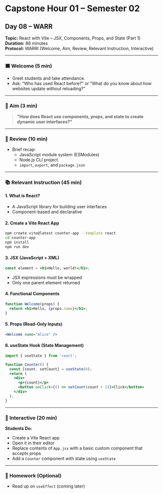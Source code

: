 # Capstone Hour 01 – Semester 02
## Day 08 – WARR
**Topic:** React with Vite – JSX, Components, Props, and State (Part 1)  
**Duration:** 86 minutes  
**Protocol:** WARRI (Welcome, Aim, Review, Relevant Instruction, Interactive)

---

### 🟩 Welcome (5 min)
- Greet students and take attendance.
- Ask: “Who has used React before?” or “What do you know about how websites update without reloading?”

---

### 🎯 Aim (3 min)
> **"How does React use components, props, and state to create dynamic user interfaces?"**

---

### 🔁 Review (10 min)
- Brief recap:
  - JavaScript module system (ESModules)
  - Node.js CLI project
  - `import`, `export`, and `package.json`

---

### 📚 Relevant Instruction (45 min)

#### 1. What is React?
- A JavaScript library for building user interfaces
- Component-based and declarative

#### 2. Create a Vite React App
```bash
npm create vite@latest counter-app --template react
cd counter-app
npm install
npm run dev
```

#### 3. JSX (JavaScript + XML)
```jsx
const element = <h1>Hello, world!</h1>;
```
- JSX expressions must be wrapped
- Only one parent element returned

#### 4. Functional Components
```jsx
function Welcome(props) {
  return <h1>Hello, {props.name}</h1>;
}
```

#### 5. Props (Read-Only Inputs)
```jsx
<Welcome name="Alice" />
```

#### 6. useState Hook (State Management)
```jsx
import { useState } from 'react';

function Counter() {
  const [count, setCount] = useState(0);
  return (
    <div>
      <p>{count}</p>
      <button onClick={() => setCount(count + 1)}>Click</button>
    </div>
  );
}
```

---

### 🧠 Interactive (20 min)
**Students Do:**
- Create a Vite React app
- Open it in their editor
- Replace contents of `App.jsx` with a basic custom component that accepts props
- Add a `Counter` component with state using `useState`

---

### 📝 Homework (Optional)
- Read up on `useEffect` (coming later)

